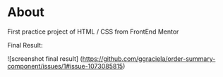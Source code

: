 # About

First practice project of HTML / CSS
from FrontEnd Mentor

Final Result:

![screenshot final result] (https://github.com/ggraciela/order-summary-component/issues/1#issue-1073085815)
